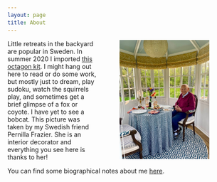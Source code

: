 ```yaml
---
layout: page
title: About
---
```

<img src="/assets/TomAboutpage.jpg" alt="Tom in his backyard" style="width: 40%; height: 40%" align="right" hspace="50">
<p style="padding: 0 2em 0 0">Little retreats in the backyard are popular in Sweden. In summer 2020 I imported <a href="www.grastorpstugan.se" target="_blank">this octagon kit</a>. I might hang out here to read or do some work, but mostly just to dream, play sudoku, watch the squirrels play, and sometimes get a brief glimpse of a fox or coyote. I have yet to see a bobcat. This picture was taken by my Swedish friend Pernilla Frazier. She is an interior decorator and everything you see here is thanks to her!</p>  

<p style="padding: 0 2em 0 0">You can find some biographical notes about me <a href="https://web.uri.edu/gso/meet/h-thomas-rossby/" target="_blank">here</a>. </p>

